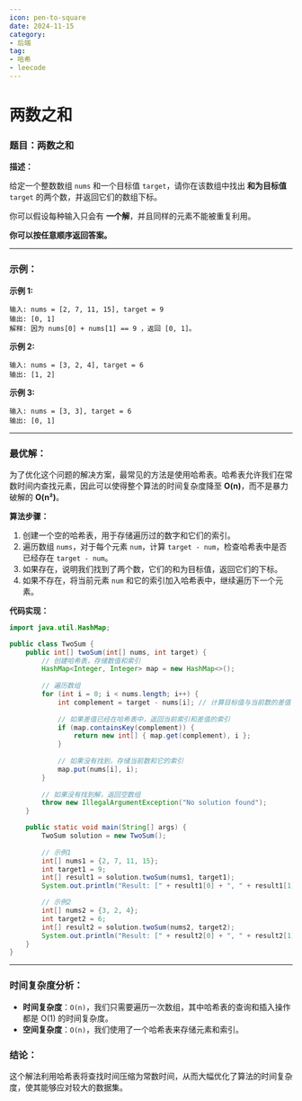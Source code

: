 ```yaml
---
icon: pen-to-square
date: 2024-11-15
category:
- 后端
tag:
- 哈希
- leecode
---
```

# 两数之和

### **题目：两数之和**

**描述：**

给定一个整数数组 `nums` 和一个目标值 `target`，请你在该数组中找出 **和为目标值** `target` 的两个数，并返回它们的数组下标。

你可以假设每种输入只会有 **一个解**，并且同样的元素不能被重复利用。

**你可以按任意顺序返回答案。**

---

### **示例：**

**示例 1:**
```
输入: nums = [2, 7, 11, 15], target = 9
输出: [0, 1]
解释: 因为 nums[0] + nums[1] == 9 ，返回 [0, 1]。
```

**示例 2:**
```
输入: nums = [3, 2, 4], target = 6
输出: [1, 2]
```

**示例 3:**
```
输入: nums = [3, 3], target = 6
输出: [0, 1]
```

---

### **最优解：**

为了优化这个问题的解决方案，最常见的方法是使用哈希表。哈希表允许我们在常数时间内查找元素，因此可以使得整个算法的时间复杂度降至 **O(n)**，而不是暴力破解的 **O(n²)**。

**算法步骤：**
1. 创建一个空的哈希表，用于存储遍历过的数字和它们的索引。
2. 遍历数组 `nums`，对于每个元素 `num`，计算 `target - num`，检查哈希表中是否已经存在 `target - num`。
3. 如果存在，说明我们找到了两个数，它们的和为目标值，返回它们的下标。
4. 如果不存在，将当前元素 `num` 和它的索引加入哈希表中，继续遍历下一个元素。

**代码实现：**

```java
import java.util.HashMap;

public class TwoSum {
    public int[] twoSum(int[] nums, int target) {
        // 创建哈希表，存储数值和索引
        HashMap<Integer, Integer> map = new HashMap<>();
        
        // 遍历数组
        for (int i = 0; i < nums.length; i++) {
            int complement = target - nums[i]; // 计算目标值与当前数的差值
            
            // 如果差值已经在哈希表中，返回当前索引和差值的索引
            if (map.containsKey(complement)) {
                return new int[] { map.get(complement), i };
            }
            
            // 如果没有找到，存储当前数和它的索引
            map.put(nums[i], i);
        }
        
        // 如果没有找到解，返回空数组
        throw new IllegalArgumentException("No solution found");
    }

    public static void main(String[] args) {
        TwoSum solution = new TwoSum();
        
        // 示例1
        int[] nums1 = {2, 7, 11, 15};
        int target1 = 9;
        int[] result1 = solution.twoSum(nums1, target1);
        System.out.println("Result: [" + result1[0] + ", " + result1[1] + "]");

        // 示例2
        int[] nums2 = {3, 2, 4};
        int target2 = 6;
        int[] result2 = solution.twoSum(nums2, target2);
        System.out.println("Result: [" + result2[0] + ", " + result2[1] + "]");
    }
}
```

---

### **时间复杂度分析：**
- **时间复杂度**：`O(n)`，我们只需要遍历一次数组，其中哈希表的查询和插入操作都是 O(1) 的时间复杂度。
- **空间复杂度**：`O(n)`，我们使用了一个哈希表来存储元素和索引。

### **结论：**
这个解法利用哈希表将查找时间压缩为常数时间，从而大幅优化了算法的时间复杂度，使其能够应对较大的数据集。